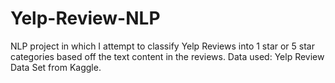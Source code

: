 # Yelp-Review-NLP
NLP project in which I attempt to classify Yelp Reviews into 1 star or 5 star categories based off the text content in the reviews. Data used: Yelp Review Data Set from Kaggle. 
